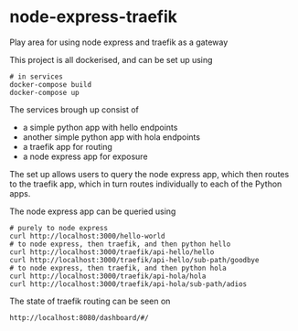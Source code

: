 # node-express-traefik
Play area for using node express and traefik as a gateway

This project is all dockerised, and can be set up using
```
# in services
docker-compose build
docker-compose up
```

The services brough up consist of
- a simple python app with hello endpoints
- another simple python app with hola endpoints
- a traefik app for routing
- a node express app for exposure

The set up allows users to query the node express app, which then routes to the traefik app, which in turn routes individually to each of the Python apps.

The node express app can be queried using
```
# purely to node express
curl http://localhost:3000/hello-world
# to node express, then traefik, and then python hello
curl http://localhost:3000/traefik/api-hello/hello
curl http://localhost:3000/traefik/api-hello/sub-path/goodbye
# to node express, then traefik, and then python hola
curl http://localhost:3000/traefik/api-hola/hola
curl http://localhost:3000/traefik/api-hola/sub-path/adios
```

The state of traefik routing can be seen on
```
http://localhost:8080/dashboard/#/
```